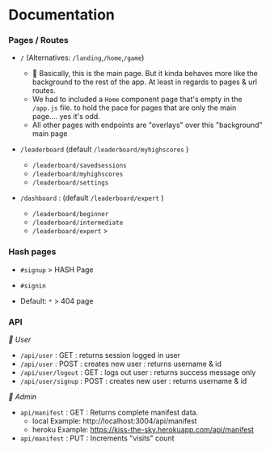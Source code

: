 # Documentation

### Pages / Routes

* `/` (Alternatives: `/landing`,`/home`,`/game`)
  * 🌅 Basically, this is the main page. But it kinda behaves more like the background to the rest of the app. At least in regards to pages & url routes.  
  * We had to included a `Home` component page that's empty in the `/app.js` file. to hold the pace for pages that are only the main page.... yes it's odd.
  * All other pages with endpoints are "overlays" over this "background" main page

* `/leaderboard` (default `/leaderboard/myhighscores` )
  * `/leaderboard/savedsessions`
  * `/leaderboard/myhighscores`
  * `/leaderboard/settings`

* `/dashboard` : (default `/leaderboard/expert` )
  * `/leaderboard/beginner`
  * `/leaderboard/intermediate`
  * `/leaderboard/expert` >

### Hash pages
* `#signup` > HASH Page
* `#signin`

* Default: `*` > 404 page

### API

*👥 User*

* `/api/user` : GET : returns session logged in user
* `/api/user` : POST : creates new user : returns username & id
* `/api/user/logout` : GET : logs out user : returns success message only
* `/api/user/signup` : POST : creates new user : returns username & id

*🧮 Admin*

* `api/manifest` : GET : Returns complete manifest data.
  * local Example: http://localhost:3004/api/manifest
  * heroku Example: https://kiss-the-sky.herokuapp.com/api/manifest
* `api/manifest` : PUT : Increments "visits" count
